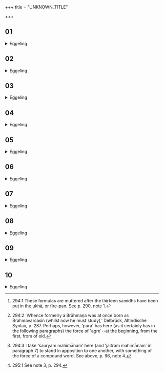 +++
title = "UNKNOWN_TITLE"

+++


##  01
<details><summary>Eggeling</summary>

1. [Vāj. S. XXII, 22 [^egg_739]], 'In the priestly office (brahman) may the Brāhmaṇa be born, endowed with spiritual lustre (brahmavarcasa):' on the Brāhmaṇa he thereby bestows spiritual lustre, whence of old the Brāhmaṇa was born as one endowed with spiritual lustre [^egg_740].

[^egg_739]: 294:1 These formulas are muttered after the thirteen samidhs have been put in the ukhā, or fire-pan. See p. 290, note 1.

[^egg_740]: 294:2 'Whence formerly a Brāhmaṇa was at once born as Brahmavarcasin (whilst now he must study),' Delbrück, Altindische Syntax, p. 287. Perhaps, however, 'purā' has here (as it certainly has in the following paragraphs) the force of 'agre'--at the beginning, from the first, from of old.
</details>

##  02
<details><summary>Eggeling</summary>

2. 'In the royal order may the Rājanya be born, heroic, skilled in archery, sure of his mark, and a mighty car-fighter:' on the Rājanya he thereby bestows the grandeur of heroism [^egg_741], whence of old the Rājanya was born as one heroic, skilled in archery, certain of his mark, and a mighty car-fighter.

[^egg_741]: 294:3 I take 'śauryam mahimānam' here (and 'jaitraṁ mahimānam' in paragraph 7) to stand in apposition to one another, with something of the force of a compound word. See above, p. 66, note 4.
</details>

##  03
<details><summary>Eggeling</summary>

3. 'The milch cow:' on the cow he thereby bestows milk; whence of old the cow was born as one yielding milk.
</details>

##  04
<details><summary>Eggeling</summary>

4. 'The draught ox:' on the ox he thereby bestows strength, whence of old the ox was born as a draught (animal).
</details>

##  05
<details><summary>Eggeling</summary>

5. 'The swift racer:' on the horse he thereby bestows speed, whence of old the horse was born as a runner.
</details>

##  06
<details><summary>Eggeling</summary>

6. 'The well-favoured woman:' on the woman

he thereby bestows beautiful form, whence the beautiful maiden is apt to become dear (to men).
</details>

##  07
<details><summary>Eggeling</summary>

7. 'The victorious warrior:' on the Rājanya he thereby bestows the grandeur of victoriousness [^egg_742], whence of old the Rājanya was born as one victorious.

[^egg_742]: 295:1 See note 3, p. 294.
</details>

##  08
<details><summary>Eggeling</summary>

8. 'The blitheful youth:' he, indeed, is a blitheful (or, sociable) youth who is in his prime of life; whence one who is in his prime of life is apt to become dear to women.
</details>

##  09
<details><summary>Eggeling</summary>

9. 'May a hero be born unto this Sacrificer!' on the Sacrificer's family he thereby bestows manly vigour, whence of old a hero was born to him who had performed the (Aśvamedha) sacrifice.
</details>

##  10
<details><summary>Eggeling</summary>

10. 'May Parjanya rain for us whensoever we list!'--where they perform this sacrifice, there Parjanya, indeed, rains whenever they list;--'may our fruit-bearing plants ripen!'--there the fruit-bearing plants indeed ripen where they perform this sacrifice;--'may security of possession be assured for us!'--where they perform this sacrifice there security of possession indeed is assured; whence wherever they perform this (Aśvamedha) sacrifice, security of possession becomes assured to the people.
</details>